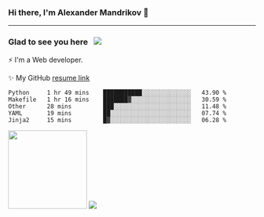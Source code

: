 ### Hi there, I'm Alexander Mandrikov 👋

- - -

### Glad to see you here &nbsp; ![](https://komarev.com/ghpvc/?username=nunsez&color=blue&label=visitors)

⚡ I'm a Web developer.

✨ My GitHub <a href="https://nunsez.github.io/" target="_blank">resume link</a>

<!--
**nunsez/nunsez** is a ✨ _special_ ✨ repository because its `README.md` (this file) appears on your GitHub profile.

Here are some ideas to get you started:

- 🔭 I’m currently working on ...
- 🌱 I’m currently learning ...
- 👯 I’m looking to collaborate on ...
- 🤔 I’m looking for help with ...
- 💬 Ask me about ...
- 📫 How to reach me: ...
- 😄 Pronouns: ...
- ⚡ Fun fact: ...
-->


<!--START_SECTION:waka-->
```text
Python     1 hr 49 mins    ███████████░░░░░░░░░░░░░░   43.90 % 
Makefile   1 hr 16 mins    ███████▓░░░░░░░░░░░░░░░░░   30.59 % 
Other      28 mins         ███░░░░░░░░░░░░░░░░░░░░░░   11.48 % 
YAML       19 mins         ██░░░░░░░░░░░░░░░░░░░░░░░   07.74 % 
Jinja2     15 mins         █▓░░░░░░░░░░░░░░░░░░░░░░░   06.28 % 
```
<!--END_SECTION:waka-->

<span>
<img height="160em" src="https://github-readme-stats.vercel.app/api?username=nunsez&show_icons=true&count_private=true&hide_border=true&hide=issues" />
<img src="https://github-readme-stats.vercel.app/api/top-langs/?username=nunsez&layout=compact&hide_border=true" />
</span>

<!--
[![willianrod's wakatime stats](https://github-readme-stats.vercel.app/api/wakatime?username=nunsez&hide_border=true)](https://github.com/anuraghazra/github-readme-stats)
-->
